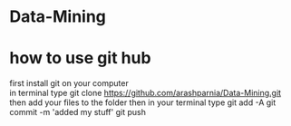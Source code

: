 # Data-Mining

# how to use git hub
first install git on your computer  
in terminal type
git clone https://github.com/arashparnia/Data-Mining.git
then add your files to the folder 
then in your terminal type 
git add -A
git commit -m 'added my stuff'
git push

